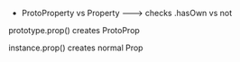 - ProtoProperty vs Property
 ---> checks .hasOwn vs not

prototype.prop()
	creates ProtoProp

instance.prop()
	creates normal Prop


